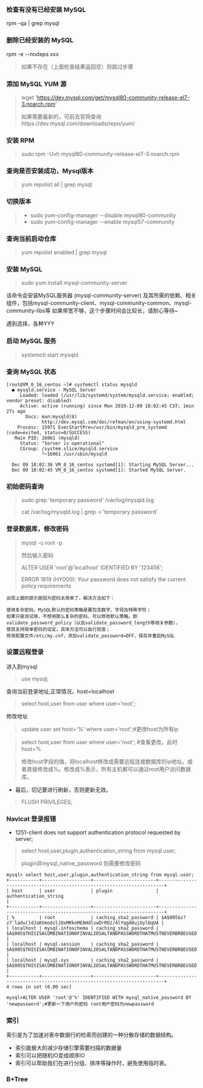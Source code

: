 ### 检查有没有已经安装 MySQL
rpm -qa | grep mysql

### 删除已经安装的 MySQL
rpm -e --nodeps xxx
> 如果不存在（上面检查结果返回空）则跳过步骤

### 添加 MySQL YUM 源

> wget 'https://dev.mysql.com/get/mysql80-community-release-el7-3.noarch.rpm'
> 
> 如果需要最新的，可前去官网查询https://dev.mysql.com/downloads/repo/yum/

### 安装 RPM
> sudo rpm -Uvh mysql80-community-release-el7-3.noarch.rpm

### 查询是否安装成功，Mysql版本
> yum repolist all | grep mysql

### 切换版本
> * sudo yum-config-manager --disable mysql80-community
> * sudo yum-config-manager --enable mysql57-community

### 查询当前启动仓库
> yum repolist enabled | grep mysql

### 安装 MySQL
> sudo yum install mysql-community-server

该命令会安装MySQL服务器 (mysql-community-server) 及其所需的依赖、相关组件，包括mysql-community-client、mysql-community-common、mysql-community-libs等
如果带宽不够，这个步骤时间会比较长，请耐心等待~

遇到选择，各种YYY

### 启动 MySQL 服务
> systemctl start mysqld

### 查询 MySQL 状态
```
[root@VM_0_16_centos ~]# systemctl status mysqld
  ● mysqld.service - MySQL Server
     Loaded: loaded (/usr/lib/systemd/system/mysqld.service; enabled; vendor preset: disabled)
     Active: active (running) since Mon 2019-12-09 18:02:45 CST; 1min 27s ago
       Docs: man:mysqld(8)
             http://dev.mysql.com/doc/refman/en/using-systemd.html
    Process: 15971 ExecStartPre=/usr/bin/mysqld_pre_systemd (code=exited, status=0/SUCCESS)
   Main PID: 16061 (mysqld)
     Status: "Server is operational"
     CGroup: /system.slice/mysqld.service
             └─16061 /usr/sbin/mysqld
  
  Dec 09 18:02:36 VM_0_16_centos systemd[1]: Starting MySQL Server...
  Dec 09 18:02:45 VM_0_16_centos systemd[1]: Started MySQL Server.
```
### 初始密码查询
> sudo grep 'temporary password' /var/log/mysqld.log

> cat /var/log/mysqld.log | grep -i 'temporary password'

### 登录数据库，修改密码
> mysql -u root -p
> 
> 然后输入密码
> 
> ALTER USER 'root'@'localhost' IDENTIFIED BY '123456';
> 
> ERROR 1819 (HY000): Your password does not satisfy the current policy requirements
```
出现上面的提示是因为密码太简单了，解决方法如下：

使用复杂密码，MySQL默认的密码策略是要包含数字、字母及特殊字符；
如果只是测试用，不想用那么复杂的密码，可以修改默认策略，即validate_password_policy（以及validate_password_length等相关参数），
使其支持简单密码的设定，具体方法可以自行百度；
修改配置文件/etc/my.cnf，添加validate_password=OFF，保存并重启MySQL
```

### 设置远程登录
进入到mysql
> use mysql;

查询当前登录地址,正常情况，host=localhost
> select host,user from user where user='root';

修改地址
> update user set host='%' where user='root';#更改host为所有ip

> select host,user from user where user='root'; #查看更改，此时 host=%

> 修改host字段的值，将localhost修改成需要远程连接数据库的ip地址。或者直接修改成%。修改成%表示，所有主机都可以通过root用户访问数据库。

* 最后，切记要进行刷新，否则更新无效。
> FLUSH PRIVILEGES;

### Navicat 登录报错
* 1251-client does not support authentication protocol requested by server;
> select host,user,plugin,authentication_string from mysql.user;
> 
> plugin非mysql_native_password 则需要修改密码
```
mysql> select host,user,plugin,authentication_string from mysql.user;
+-----------+------------------+-----------------------+------------------------------------------------------------------------+
| host      | user             | plugin                | authentication_string                                                  |
+-----------+------------------+-----------------------+------------------------------------------------------------------------+
| %         | root             | caching_sha2_password | $A$005$z?z7`ladu(}dJaKVmodzlJOxMKknMEAHdlswDrRDz/4lYqgA0ujOylOqUA |
| localhost | mysql.infoschema | caching_sha2_password | $A$005$THISISACOMBINATIONOFINVALIDSALTANDPASSWORDTHATMUSTNEVERBRBEUSED |
| localhost | mysql.session    | caching_sha2_password | $A$005$THISISACOMBINATIONOFINVALIDSALTANDPASSWORDTHATMUSTNEVERBRBEUSED |
| localhost | mysql.sys        | caching_sha2_password | $A$005$THISISACOMBINATIONOFINVALIDSALTANDPASSWORDTHATMUSTNEVERBRBEUSED |
+-----------+------------------+-----------------------+------------------------------------------------------------------------+
4 rows in set (0.00 sec)

mysql>ALTER USER 'root'@'%' IDENTIFIED WITH mysql_native_password BY 'newpassword';#更新一下用户的密码 root用户密码为newpassword
```









### 索引
索引是为了加速对表中数据行的检索而创建的一种分散存储的数据结构。

* 索引能极大的减少存储引擎需要扫描的数据量
* 索引可以把随机IO变成顺序IO
* 索引可以帮助我们在进行分组、排序等操作时，避免使用临时表。

### B+Tree
